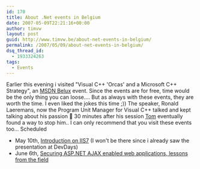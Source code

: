```yaml
---
id: 170
title: About .Net events in Belgium
date: 2007-05-09T22:21:16+00:00
author: timvw
layout: post
guid: http://www.timvw.be/about-net-events-in-belgium/
permalink: /2007/05/09/about-net-events-in-belgium/
dsq_thread_id:
  - 1933324263
tags:
  - Events
---
```

Earlier this evening i visited "Visual C++ 'Orcas' and a Microsoft C++ Strategy", an [MSDN Belux](http://www.microsoft.com/belux/msdn/nl/default.mspx) event. Since the events are for free, time would be the only thing you can loose.... But as always with these events, they are worth the time. I even liked the jokes this time ;)) The speaker, Ronald Laeremans, now the Program Unit Manager for Visual C++ talked and kept talking about his passion 🙂 30 minutes after his session [Tom](http://blogs.msdn.com/tommer/) eventually found a way to stop him.. I can only recommend that you visit these events too... Scheduled

* May 10th, [Introduction on IIS7](http://www.visug.be/Default.aspx) (I won't be there since i already saw the presentation at DevDays)
* June 6th, [Securing ASP.NET AJAX enabled web applications, lessons from the field](http://msevents.microsoft.com/CUI/EventDetail.aspx?EventID=1032340308&Culture=en-US)
